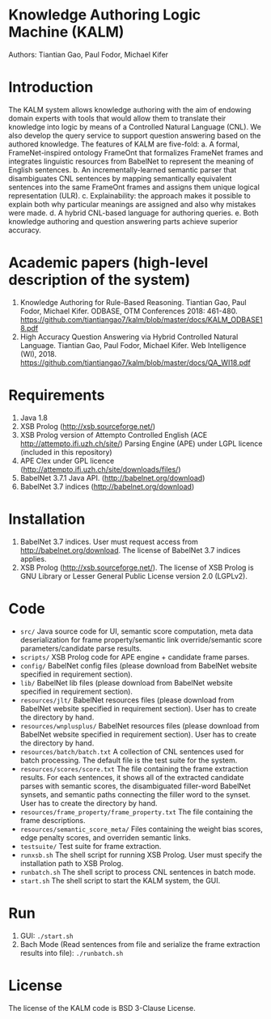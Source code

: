 # Knowledge Authoring Logic Machine (KALM)
Authors: Tiantian Gao, Paul Fodor, Michael Kifer

# Introduction
The KALM system allows knowledge authoring with the aim of endowing domain experts with tools that would allow them to translate their knowledge into logic by means of a Controlled Natural Language (CNL). We also develop the query service to support question answering based on the authored knowledge. The features of KALM are five-fold:
a. A formal, FrameNet-inspired ontology FrameOnt that formalizes FrameNet frames and integrates linguistic resources from BabelNet to represent the meaning of English sentences.
b. An incrementally-learned semantic parser that disambiguates CNL sentences by mapping semantically equivalent sentences into the same FrameOnt frames and assigns them unique logical representation (ULR). 
c. Explainability: the approach makes it possible to explain both why particular meanings are assigned and also why mistakes were made.
d. A hybrid CNL-based language for authoring queries.
e. Both knowledge authoring and question answering parts achieve superior accuracy.

# Academic papers (high-level description of the system)
1. Knowledge Authoring for Rule-Based Reasoning. Tiantian Gao, Paul Fodor, Michael Kifer. ODBASE, OTM Conferences 2018: 461-480.  https://github.com/tiantiangao7/kalm/blob/master/docs/KALM_ODBASE18.pdf
2. High Accuracy Question Answering via Hybrid Controlled Natural Language. Tiantian Gao, Paul Fodor, Michael Kifer. Web Intelligence (WI), 2018. https://github.com/tiantiangao7/kalm/blob/master/docs/QA_WI18.pdf

# Requirements
1. Java 1.8
2. XSB Prolog (http://xsb.sourceforge.net/)
3. XSB Prolog version of Attempto Controlled English (ACE http://attempto.ifi.uzh.ch/site/) Parsing Engine (APE) under LGPL licence (included in this repository)
4. APE Clex under GPL licence (http://attempto.ifi.uzh.ch/site/downloads/files/)
5. BabelNet 3.7.1 Java API. (http://babelnet.org/download)
6. BabelNet 3.7 indices (http://babelnet.org/download)

# Installation
1. BabelNet 3.7 indices. User must request access from http://babelnet.org/download. The license of BabelNet 3.7 indices applies.
2. XSB Prolog (http://xsb.sourceforge.net/). The license of XSB Prolog is GNU Library or Lesser General Public License version 2.0 (LGPLv2).

# Code
* `src/` Java source code for UI, semantic score computation, meta data deserialization for frame property/semantic link override/semantic score parameters/candidate parse results.
* `scripts/` XSB Prolog code for APE engine + candidate frame parses.
* `config/` BabelNet config files (please download from BabelNet website specified in requirement section).
* `lib/` BabelNet lib files (please download from BabelNet website specified in requirement section).
* `resources/jlt/` BabelNet resources files (please download from BabelNet website specified in requirement section). User has to create the directory by hand.
* `resources/wnplusplus/` BabelNet resources files (please download from BabelNet website specified in requirement section). User has to create the directory by hand.
* `resources/batch/batch.txt` A collection of CNL sentences used for batch processing. The default file is the test suite for the system.
* `resources/scores/score.txt` The file containing the frame extraction results. For each sentences, it shows all of the extracted candidate parses with semantic scores, the disambiguated filler-word BabelNet synsets, and semantic paths connecting the filler word to the synset. User has to create the directory by hand. 
* `resources/frame_property/frame_property.txt` The file containing the frame descriptions.
* `resources/semantic_score_meta/` Files containing the weight bias scores, edge penalty scores, and overriden semantic links.
* `testsuite/` Test suite for frame extraction.
* `runxsb.sh` The shell script for running XSB Prolog. User must specify the installation path to XSB Prolog.
* `runbatch.sh` The shell script to process CNL sentences in batch mode.
* `start.sh` The shell script to start the KALM system, the GUI.

# Run
1. GUI: `./start.sh`
2. Bach Mode (Read sentences from file and serialize the frame extraction results into file): `./runbatch.sh`

# License
The license of the KALM code is BSD 3-Clause License.
